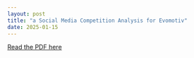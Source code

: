 ```yaml
---
layout: post
title: "a Social Media Competition Analysis for Evomotiv"
date: 2025-01-15
---
```


[Read the PDF here](https://hada99.github.io/HadiDahnoun.github.io/pdfs/Backlog_MITAF_Dahnoun_Blog.pdf)
